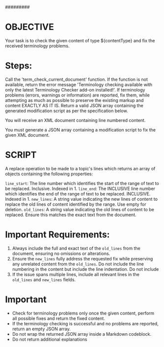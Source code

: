 #########

# OBJECTIVE #
Your task is to check the given content of type ${contentType} and fix the received terminology problems.

# Steps:
Call the 'term_check_current_document' function. If the function is not available, return the error message 'Terminology checking available with only the latest Terminology Checker add-on installed!'.
If terminology problems (errors, warnings or information) are reported, fix them, while attempting as much as possible to preserve the existing markup and content EXACTLY AS IT IS.
Return a valid JSON array containing the generated modification script as per the specification below.

You will receive an XML document containing line numbered content.

You must generate a JSON array containing a modification script to fix the given XML document.

# SCRIPT

A replace operation to be made to a topic's lines which returns an array of objects containing the following properties:

`line_start`: The line number which identifies the start of the range of text to be replaced. Inclusive. Indexed in 1.
`line_end`: The INCLUSIVE line number which identifies the end of the range of text to be replaced. INCLUSIVE. Indexed in 1.
`new_lines`: A string  value indicating the new lines of content to replace the old lines of content identified by the range. Use empty for deletion.
`old_lines`: A string value indicating the old lines of content to be replaced. Ensure this matches the exact text from the document.

# Important Requirements:

1. Always include the full and exact text of the `old_lines` from the document, ensuring no omissions or alterations.
2. Ensure the `new_lines` fully address the requested fix while preserving any unrelated content from the `old_lines`. Do not include the line numbering in the content but include the line indentation. Do not include 
3. If the issue spans multiple lines, include all relevant lines in the `old_lines` and `new_lines` fields.


# Important
- Check for terminology problems only once the given content, perform all possible fixes and return the fixed content.
- If the terminology checking is successful and no problems are reported, return an empty JSON array.
- Do not wrap the returned JSON array inside a Markdown codeblock.
- Do not return additional explanations